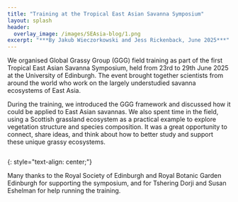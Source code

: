 ```yaml
---
title: "Training at the Tropical East Asian Savanna Symposium"
layout: splash
header:
  overlay_image: /images/SEAsia-blog/1.png
excerpt: "***By Jakub Wieczorkowski and Jess Rickenback, June 2025***"
---
```


We organised Global Grassy Group (GGG) field training as part of the first Tropical East Asian Savanna Symposium, held from 23rd to 29th June 2025 at the University of Edinburgh. The event brought together scientists from around the world who work on the largely understudied savanna ecosystems of East Asia.

During the training, we introduced the GGG framework and discussed how it could be applied to East Asian savannas. We also spent time in the field, using a Scottish grassland ecosystem as a practical example to explore vegetation structure and species composition. It was a great opportunity to connect, share ideas, and think about how to better study and support these unique grassy ecosystems.

<figure style="width: 1000px" class="align-centre">
  <img src="{{ site.url }}{{ site.baseurl }}/images/SEAsia-blog/2.png" alt="">
</figure>
{: style="text-align: center;"}

Many thanks to the Royal Society of Edinburgh and Royal Botanic Garden Edinburgh for supporting the symposium, and for Tshering Dorji and Susan Eshelman for help running the training. 
